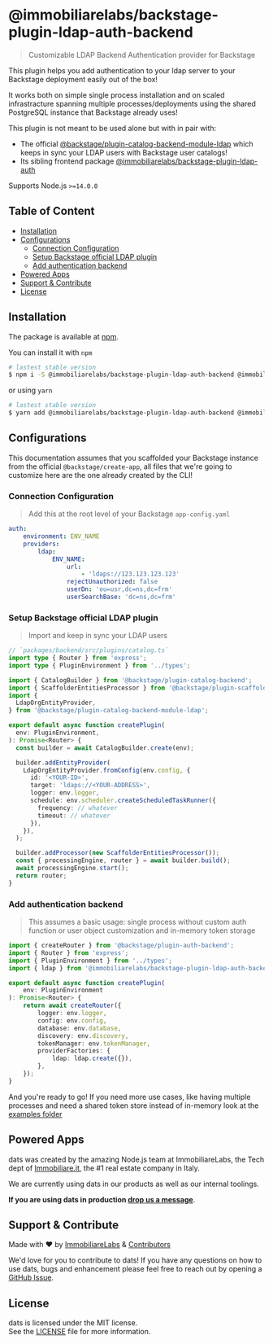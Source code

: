 # @immobiliarelabs/backstage-plugin-ldap-auth-backend

> Customizable LDAP Backend Authentication provider for Backstage

This plugin helps you add authentication to your ldap server to your Backstage deployment easily out of the box!

It works both on simple single process installation and on scaled infrastracture spanning multiple processes/deployments using the shared PostgreSQL instance that Backstage already uses!

This plugin is not meant to be used alone but with in pair with:

-   The official [@backstage/plugin-catalog-backend-module-ldap](https://www.npmjs.com/package/@backstage/plugin-catalog-backend-module-ldap) which keeps in sync your LDAP users with Backstage user catalogs!
-   Its sibling frontend package [@immobiliarelabs/backstage-plugin-ldap-auth](https://www.npmjs.com/package/@immobiliarelabs/backstage-plugin-ldap-auth)

Supports Node.js `>=14.0.0`

## Table of Content

<!-- toc -->

-   [Installation](#installation)
-   [Configurations](#configurations)
    -   [Connection Configuration](#connection-configuration)
    -   [Setup Backstage official LDAP plugin](#setup-backstage-official-ldap-plugin)
    -   [Add authentication backend](#add-authentication-backend)
-   [Powered Apps](#powered-apps)
-   [Support & Contribute](#support--contribute)
-   [License](#license)

<!-- tocstop -->

## Installation

The package is available at [npm](https://www.npmjs.com/package/@immobiliarelabs/backstage-plugin-ldap-auth-backend).

You can install it with `npm`

```bash
# lastest stable version
$ npm i -S @immobiliarelabs/backstage-plugin-ldap-auth-backend @immobiliarelabs/backstage-plugin-ldap-auth
```

or using `yarn`

```bash
# lastest stable version
$ yarn add @immobiliarelabs/backstage-plugin-ldap-auth-backend @immobiliarelabs/backstage-plugin-ldap-auth
```

## Configurations

This documentation assumes that you scaffolded your Backstage instance from the official `@backstage/create-app`, all files that we're going to customize here are the one already created by the CLI!

### Connection Configuration

> Add this at the root level of your Backstage `app-config.yaml`

```yml
auth:
    environment: ENV_NAME
    providers:
        ldap:
            ENV_NAME:
                url:
                    - 'ldaps://123.123.123.123'
                rejectUnauthorized: false
                userDn: 'ou=usr,dc=ns,dc=frm'
                userSearchBase: 'dc=ns,dc=frm'
```

### Setup Backstage official LDAP plugin

> Import and keep in sync your LDAP users

```ts
// `packages/backend/src/plugins/catalog.ts`
import type { Router } from 'express';
import type { PluginEnvironment } from '../types';

import { CatalogBuilder } from '@backstage/plugin-catalog-backend';
import { ScaffolderEntitiesProcessor } from '@backstage/plugin-scaffolder-backend';
import {
  LdapOrgEntityProvider,
} from '@backstage/plugin-catalog-backend-module-ldap';

export default async function createPlugin(
  env: PluginEnvironment,
): Promise<Router> {
  const builder = await CatalogBuilder.create(env);

  builder.addEntityProvider(
    LdapOrgEntityProvider.fromConfig(env.config, {
      id: '<YOUR-ID>',
      target: 'ldaps://<YOUR-ADDRESS>',
      logger: env.logger,
      schedule: env.scheduler.createScheduledTaskRunner({
        frequency: // whatever
        timeout: // whatever
      }),
    }),
  );

  builder.addProcessor(new ScaffolderEntitiesProcessor());
  const { processingEngine, router } = await builder.build();
  await processingEngine.start();
  return router;
}
```

### Add authentication backend

> This assumes a basic usage: single process without custom auth function or user object customization and in-memory token storage

```ts
import { createRouter } from '@backstage/plugin-auth-backend';
import { Router } from 'express';
import { PluginEnvironment } from '../types';
import { ldap } from '@immobiliarelabs/backstage-plugin-ldap-auth-backend';

export default async function createPlugin(
    env: PluginEnvironment
): Promise<Router> {
    return await createRouter({
        logger: env.logger,
        config: env.config,
        database: env.database,
        discovery: env.discovery,
        tokenManager: env.tokenManager,
        providerFactories: {
            ldap: ldap.create({}),
        },
    });
}
```

And you're ready to go! If you need more use cases, like having multiple processes and need a shared token store instead of in-memory look at the [examples folder](https://github.com/immobiliare/backstage-plugin-ldap-auth/examples)

## Powered Apps

dats was created by the amazing Node.js team at ImmobiliareLabs, the Tech dept of [Immobiliare.it](https://www.immobiliare.it), the #1 real estate company in Italy.

We are currently using dats in our products as well as our internal toolings.

**If you are using dats in production [drop us a message](mailto:opensource@immobiliare.it)**.

## Support & Contribute

Made with ❤️ by [ImmobiliareLabs](https://github.com/immobiliare) & [Contributors](./CONTRIBUTING.md#contributors)

We'd love for you to contribute to dats!
If you have any questions on how to use dats, bugs and enhancement please feel free to reach out by opening a [GitHub Issue](https://github.com/immobiliare/dats/issues).

## License

dats is licensed under the MIT license.  
See the [LICENSE](./LICENSE) file for more information.
